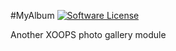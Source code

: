 #MyAlbum
[![Software License](https://img.shields.io/badge/license-GPL-brightgreen.svg?style=flat)](LICENSE) 

Another XOOPS photo gallery module
